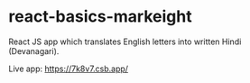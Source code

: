 # react-basics-markeight
React JS app which translates English letters into written Hindi (Devanagari).

Live app: https://7k8v7.csb.app/
